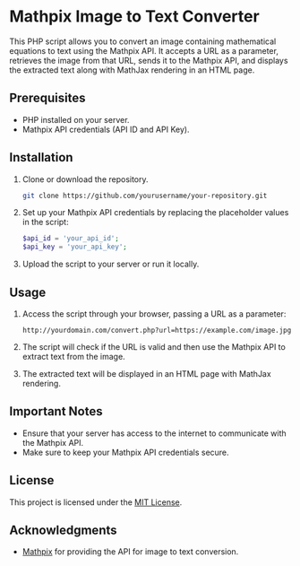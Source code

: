 # Mathpix Image to Text Converter

This PHP script allows you to convert an image containing mathematical equations to text using the Mathpix API. It accepts a URL as a parameter, retrieves the image from that URL, sends it to the Mathpix API, and displays the extracted text along with MathJax rendering in an HTML page.

## Prerequisites

- PHP installed on your server.
- Mathpix API credentials (API ID and API Key).

## Installation

1. Clone or download the repository.

    ```bash
    git clone https://github.com/yourusername/your-repository.git
    ```

2. Set up your Mathpix API credentials by replacing the placeholder values in the script:

    ```php
    $api_id = 'your_api_id';
    $api_key = 'your_api_key';
    ```

3. Upload the script to your server or run it locally.

## Usage

1. Access the script through your browser, passing a URL as a parameter:

    ```plaintext
    http://yourdomain.com/convert.php?url=https://example.com/image.jpg
    ```

2. The script will check if the URL is valid and then use the Mathpix API to extract text from the image.

3. The extracted text will be displayed in an HTML page with MathJax rendering.

## Important Notes

- Ensure that your server has access to the internet to communicate with the Mathpix API.
- Make sure to keep your Mathpix API credentials secure.

## License

This project is licensed under the [MIT License](LICENSE).

## Acknowledgments

- [Mathpix](https://mathpix.com/) for providing the API for image to text conversion.
